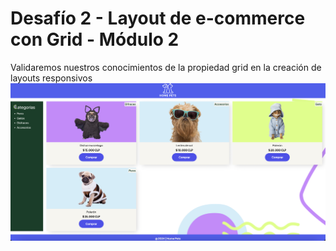 # Desafío 2 - Layout de e-commerce con Grid - Módulo 2

Validaremos nuestros conocimientos de la propiedad grid en la creación de layouts responsivos
![Screen de ejercico](assets/img/screen.png)
